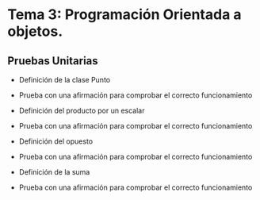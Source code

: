 # Tema 3: Programación Orientada a objetos.
## Pruebas Unitarias  

  * Definición de la clase Punto
  * Prueba con una afirmación para comprobar el correcto funcionamiento

  * Definición del producto por un escalar 
  * Prueba con una afirmación para comprobar el correcto funcionamiento

  * Definición del opuesto
  * Prueba con una afirmación para comprobar el correcto funcionamiento

  * Definición de la suma
  * Prueba con una afirmación para comprobar el correcto funcionamiento

